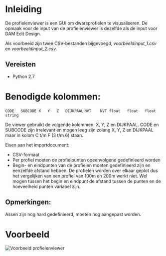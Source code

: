 # Inleiding
De profielenviewer is een GUI om dwarsprofielen te visusaliseren. De opmaak voor de input van de profielenviewer is dezelfde als de input voor DAM Edit Design.

Als voorbeeid zijn twee CSV-bestanden bijgevoegd, *voorbeeldinput_1.csv* en *voorbeeldinput_2.csv*.

## Vereisten
* Python 2.7

# Benodigde kolommen:

`CODE	SUBCODE	X	Y	Z	DIJKPAAL`
`NVT	NVT	float	float	float	string`

De viewer gebruikt de volgende kolommen: X, Y, Z en DIJKPAAL. CODE en SUBCODE zijn irrelevant en mogen leeg zijn zolang X, Y, Z en DIJKPAAL maar in kolom C t/m F (3 t/m 6) staan.

Eisen aan het importdocument:
* CSV-formaat
* Per profiel moeten de profielpunten opeenvolgend gedefinieerd worden
* Begin- en eindpunten van de profielen moeten gedefinieerd zijn en eenzelfde afstand hebben. De profielen worden over elkaar geplot dus het vergelijken van een profiel van 100m en 200m werkt niet. Wel mogen tussen het begin en eindpunt de afstand tussen de punten en de hoeveelheid punten variabel zijn.

## Opmerkingen:
Assen zijn nog hard gedefinieerd, moeten nog aangepast worden.

# Voorbeeld
![Voorbeeld profielenviewer](https://github.com/kkpdata/Datatools/blob/master/Scripts-aaenmaas-thijs/Profielenviewer/voorbeeld.png "Profielenviewer")

